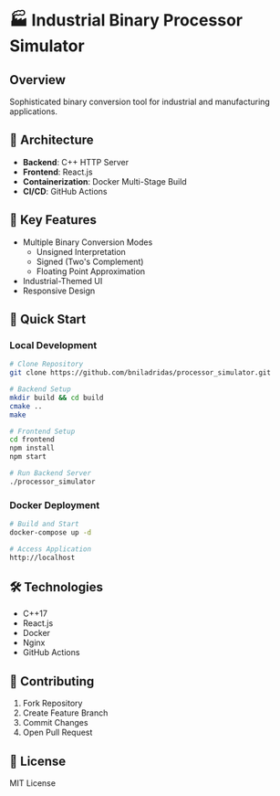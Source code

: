 # 🏭 Industrial Binary Processor Simulator

## Overview
Sophisticated binary conversion tool for industrial and manufacturing applications.

## 🚀 Architecture
- **Backend**: C++ HTTP Server
- **Frontend**: React.js 
- **Containerization**: Docker Multi-Stage Build
- **CI/CD**: GitHub Actions

## 🌟 Key Features
- Multiple Binary Conversion Modes
  - Unsigned Interpretation
  - Signed (Two's Complement)
  - Floating Point Approximation
- Industrial-Themed UI
- Responsive Design

## 🚀 Quick Start

### Local Development
```bash
# Clone Repository
git clone https://github.com/bniladridas/processor_simulator.git

# Backend Setup
mkdir build && cd build
cmake ..
make

# Frontend Setup
cd frontend
npm install
npm start

# Run Backend Server
./processor_simulator
```

### Docker Deployment
```bash
# Build and Start
docker-compose up -d

# Access Application
http://localhost
```

## 🛠 Technologies
- C++17
- React.js
- Docker
- Nginx
- GitHub Actions

## 🤝 Contributing
1. Fork Repository
2. Create Feature Branch
3. Commit Changes
4. Open Pull Request

## 📄 License
MIT License
